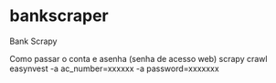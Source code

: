 # bankscraper
Bank Scrapy

Como passar o conta e asenha (senha de acesso web)
scrapy crawl easynvest -a ac_number=xxxxxx -a password=xxxxxxx

